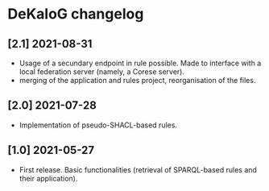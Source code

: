 # DeKaloG changelog

## [2.1] 2021-08-31
* Usage of a secundary endpoint in rule possible. Made to interface with a local federation server (namely, a Corese server).
* merging of the application and rules project, reorganisation of the files.

## [2.0] 2021-07-28
* Implementation of pseudo-SHACL-based rules.

## [1.0] 2021-05-27
* First release. Basic functionalities (retrieval of SPARQL-based rules and their application).
